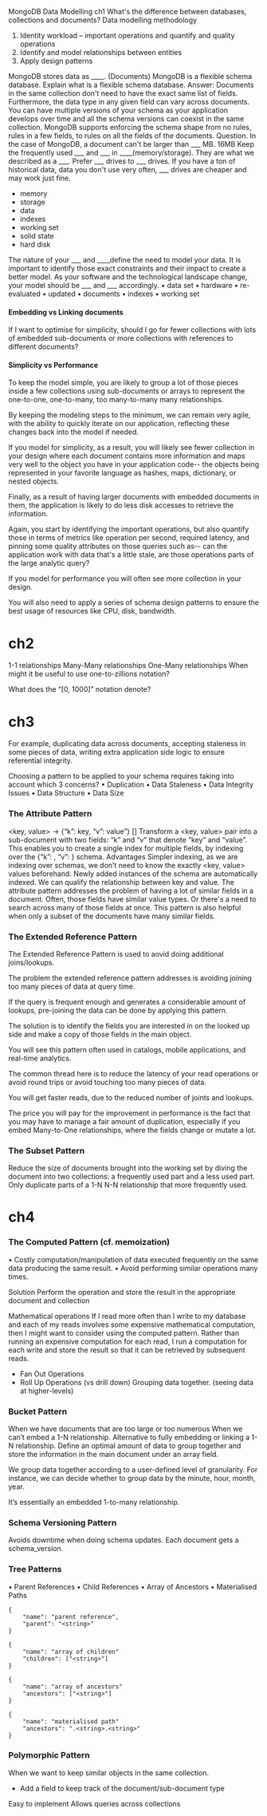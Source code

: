 MongoDB Data Modelling
ch1
What's the difference between databases, collections and documents?
Data modelling methodology

1.	Identity workload – important operations and quantify and quality operations
2.	Identify and model relationships between entities
3.	Apply design patterns

MongoDB stores data as ____. (Documents)
MongoDB is a flexible schema database. 
Explain what is a flexible schema database.
Answer:  Documents in the same collection don't need to have the exact same list of fields. Furthermore, the data type in any given field can vary across documents. You can have multiple versions of your schema as your application develops over time and all the schema versions can coexist in the same collection. MongoDB supports enforcing the schema shape from no rules, rules in a few fields, to rules on all the fields of the documents.
Question. In the case of MongoDB, a document can't be larger than ___ MB.
16MB
Keep the frequently used ___ and ___ in ____(memory/storage). They are what we described as a ___. Prefer ___ drives to ___ drives. If you have a ton of historical data, data you don't use very often, ___ drives are cheaper and may work just fine.
- memory
- storage
- data
- indexes
- working set
- solid state
- hard disk

The nature of your ___ and ____define the need to model your data. It is important to identify those exact constraints and their impact to create a better model. As your software and the technological landscape change, your model should be ___ and ___ accordingly.
•	data set
•	hardware
•	re-evaluated
•	updated
•	documents
•	indexes
•	working set

#### Embedding vs Linking documents
If I want to optimise for simplicity, should I go for fewer collections with lots of embedded sub-documents or more collections with references to different documents?

#### Simplicity vs Performance
To keep the model simple, you are likely to group a lot of those pieces inside a few collections using sub-documents or arrays to represent the one-to-one, one-to-many, too many-to-many many relationships.

By keeping the modeling steps to the minimum, we can remain very agile, with the ability to quickly iterate on our application, reflecting these changes back into the model if needed.

If you model for simplicity, as a result, you will likely see fewer collection in your design where each document contains more information and maps very well to the object you have in your application code-- the objects being represented in your favorite language as hashes, maps, dictionary, or nested objects.

Finally, as a result of having larger documents with embedded documents in them, the application is likely to do less disk accesses to retrieve the information.

Again, you start by identifying the important operations, but also quantify those in terms of metrics like operation per second, required latency, and pinning some quality attributes on those queries such as-- can the application work with data that's a little stale, are those operations parts of the large analytic query?

If you model for performance you will often see more collection in your design.

You will also need to apply a series of schema design patterns to ensure the best usage of resources like CPU, disk, bandwidth.
# ch2
1-1 relationships
Many-Many relationships
One-Many relationships
When might it be useful to use one-to-zillions notation?

What does the “[0, 1000]” notation denote?

# ch3
For example, duplicating data across documents, accepting staleness in some pieces of data, writing extra application side logic to ensure referential integrity.

Choosing a pattern to be applied to your schema requires taking into account which 3 concerns?
•	Duplication
•	Data Staleness
•	Data Integrity Issues
•	Data Structure
•	Data Size

### The Attribute Pattern
<key, value> -> {“k”: key, “v”: value”} []
Transform a <key, value> pair into a sub-document with two fields: “k” and “v” that denote “key” and “value”. This enables you to create a single index for multiple fields, by indexing over the {“k”: <string>, “v”: <value data type> } schema. 
Advantages
Simpler indexing, as we are indexing over schemas, we don’t need to know the exactly <key, value> values beforehand. Newly added instances of the schema are automatically indexed. 
We can qualify the relationship between key and value. 
The attribute pattern addresses the problem of having a lot of similar fields in a document. Often, those fields have similar value types. Or there's a need to search across many of those fields at once. This pattern is also helpful when only a subset of the documents have many similar fields.

### The Extended Reference Pattern
The Extended Reference Pattern is used to aovid doing additional joins/lookups.

The problem the extended reference pattern addresses is avoiding joining too many pieces of data at query time.

If the query is frequent enough and generates a considerable amount of lookups, pre-joining the data can be done by applying this pattern.

The solution is to identify the fields you are interested in on the looked up side and make a copy of those fields in the main object.

You will see this pattern often used in catalogs, mobile applications, and real-time analytics.

The common thread here is to reduce the latency of your read operations or avoid round trips or avoid touching too many pieces of data.

You will get faster reads, due to the reduced number of joints and lookups.

The price you will pay for the improvement in performance is the fact that you may have to manage a fair amount of duplication, especially if you embed Many-to-One relationships, where the fields change or mutate a lot.

### The Subset Pattern
Reduce the size of documents brought into the working set by diving the document into two collections: a frequently used part and a less used part. Only duplicate parts of a 1-N N-N relationship that more frequently used.


# ch4
### The Computed Pattern (cf. memoization)
•	Costly computation/manipulation of data executed frequently on the same data producing the same result.
•	Avoid performing similar operations many times.

Solution
Perform the operation and store the result in the appropriate document and collection

Mathematical operations
If I read more often than I write to my database and each of my reads involves some expensive mathematical computation, then I might want to consider using the computed pattern. 
Rather than running an expensive computation for each read, I run a computation for each write and store the result so that it can be retrieved by subsequent reads. 
- Fan Out Operations
- Roll Up Operations (vs drill down)
Grouping data together. (seeing data at higher-levels) 

### Bucket Pattern
When we have documents that are too large or too numerous
When we can’t embed a 1-N relationship. Alternative to fully embedding or linking a 1-N relationship.
Define an optimal amount of data to group together and store the information in the main document under an array field.

We group data together according to a user-defined level of granularity. For instance, we can decide whether to group data by the minute, hour, month, year. 

It’s essentially an embedded 1-to-many relationship. 


### Schema Versioning Pattern

Avoids downtime when doing schema updates.
Each document gets a schema_version.

### Tree Patterns
•	Parent References
•	Child References
•	Array of Ancestors
•	Materialised Paths
```
{
    "name": "parent reference",
    "parent": "<string>"
}
```

```
{
    "name": "array of children"
    "children": ["<string>"]
}
```

```
{
    "name": "array of ancestors"
    "ancestors": ["<string>"]
}
```

```
{
    "name": "materialised path"
    "ancestors": ".<string>.<string>"
}
```

### Polymorphic Pattern

When we want to keep similar objects in the same collection.
- Add a field to keep track of the document/sub-document type

Easy to implement 
Allows queries across collections




